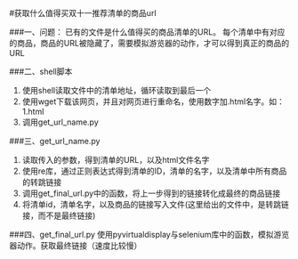 #获取什么值得买双十一推荐清单的商品url

###一、问题：
已有的文件是什么值得买的商品清单的URL。
每个清单中有对应的商品，商品的URL被隐藏了，需要模拟游览器的动作，才可以得到真正的商品的URL

###二、shell脚本
1. 使用shell读取文件中的清单地址，循环读取到最后一个
2. 使用wget下载该网页，并且对网页进行重命名，使用数字加.html名字。如：1.html
3. 调用get_url_name.py

###三、get_url_name.py
1. 读取传入的参数，得到清单的URL，以及html文件名字
2. 使用re库，通过正则表达式得到清单的ID，清单的名字，以及清单中所有商品的转跳链接
3. 调用get_final_url.py中的函数，将上一步得到的链接转化成最终的商品链接
4. 将清单id，清单名字，以及商品的链接写入文件(这里给出的文件中，是转跳链接，而不是最终链接)

###四、get_final_url.py
使用pyvirtualdisplay与selenium库中的函数，模拟游览器动作。获取最终链接（速度比较慢）
